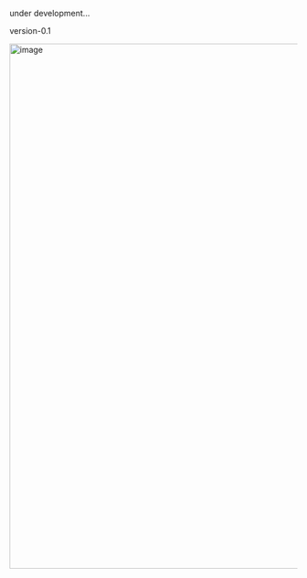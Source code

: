 under development...

version-0.1

<img width="1852" height="920" alt="image" src="https://github.com/user-attachments/assets/2b0e1288-22f8-41bc-9467-cfb3587a1b87" />


